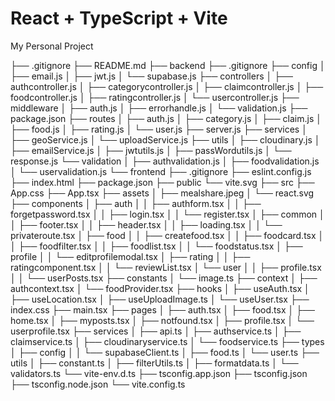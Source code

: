 # React + TypeScript + Vite
My Personal Project

  ├── .gitignore
  ├── README.md
  ├── backend
      ├── .gitignore
      ├── config
      │   ├── email.js
      │   ├── jwt.js
      │   └── supabase.js
      ├── controllers
      │   ├── authcontroller.js
      │   ├── categorycontroller.js
      │   ├── claimcontroller.js
      │   ├── foodcontroller.js
      │   ├── ratingcontroller.js
      │   └── usercontroller.js
      ├── middleware
      │   ├── auth.js
      │   ├── errorhandle.js
      │   └── validation.js
      ├── package.json
      ├── routes
      │   ├── auth.js
      │   ├── category.js
      │   ├── claim.js
      │   ├── food.js
      │   ├── rating.js
      │   └── user.js
      ├── server.js
      ├── services
      │   ├── geoService.js
      │   └── uploadService.js
      ├── utils
      │   ├── cloudinary.js
      │   ├── emailService.js
      │   ├── jwtutils.js
      │   ├── passWordutils.js
      │   └── response.js
      └── validation
      │   ├── authvalidation.js
      │   ├── foodvalidation.js
      │   └── uservalidation.js
  └── frontend
      ├── .gitignore
      ├── eslint.config.js
      ├── index.html
      ├── package.json
      ├── public
          └── vite.svg
      ├── src
          ├── App.css
          ├── App.tsx
          ├── assets
          │   ├── mealshare.jpeg
          │   └── react.svg
          ├── components
          │   ├── auth
          │   │   ├── authform.tsx
          │   │   ├── forgetpassword.tsx
          │   │   ├── login.tsx
          │   │   └── register.tsx
          │   ├── common
          │   │   ├── footer.tsx
          │   │   ├── header.tsx
          │   │   ├── loading.tsx
          │   │   └── privateroute.tsx
          │   ├── food
          │   │   ├── createfood.tsx
          │   │   ├── foodcard.tsx
          │   │   ├── foodfilter.tsx
          │   │   ├── foodlist.tsx
          │   │   └── foodstatus.tsx
          │   ├── profile
          │   │   └── editprofilemodal.tsx
          │   ├── rating
          │   │   ├── ratingcomponent.tsx
          │   │   └── reviewList.tsx
          │   └── user
          │   │   ├── profile.tsx
          │   │   └── userPosts.tsx
          ├── constants
          │   └── image.ts
          ├── context
          │   ├── authcontext.tsx
          │   └── foodProvider.tsx
          ├── hooks
          │   ├── useAuth.tsx
          │   ├── useLocation.tsx
          │   ├── useUploadImage.ts
          │   └── useUser.tsx
          ├── index.css
          ├── main.tsx
          ├── pages
          │   ├── auth.tsx
          │   ├── food.tsx
          │   ├── home.tsx
          │   ├── myposts.tsx
          │   ├── notfound.tsx
          │   ├── profile.tsx
          │   └── userprofile.tsx
          ├── services
          │   ├── api.ts
          │   ├── authservice.ts
          │   ├── claimservice.ts
          │   ├── cloudinaryservice.ts
          │   └── foodservice.ts
          ├── types
          │   ├── config
          │   │   └── supabaseClient.ts
          │   ├── food.ts
          │   └── user.ts
          ├── utils
          │   ├── constant.ts
          │   ├── filterUtils.ts
          │   ├── formatdata.ts
          │   └── validators.ts
          └── vite-env.d.ts
      ├── tsconfig.app.json
      ├── tsconfig.json
      ├── tsconfig.node.json
      └── vite.config.ts